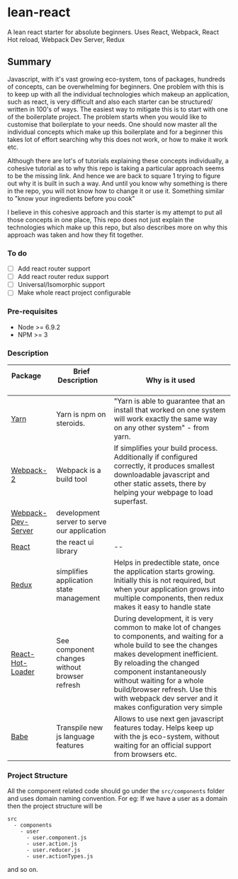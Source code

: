 # lean-react
A lean react starter for absolute beginners. Uses React, Webpack, React Hot reload, Webpack Dev Server, Redux

## Summary

Javascript, with it's vast growing eco-system, tons of packages, hundreds of concepts, can be overwhelming for beginners. One problem with this is to keep up with all the individual technologies which makeup an application, such as react, is very difficult and also each starter can be structured/ written in 100's of ways. The easiest way to mitigate this is to start with one of the boilerplate project. The problem starts when you would like to customise that boilerplate to your needs. One should now master all the individual concepts which make up this boilerplate and for a beginner this takes lot of effort searching why this does not work, or how to make it work etc.

Although there are lot's of tutorials explaining these concepts individually, a cohesive tutorial as to why this repo is taking a particular approach seems to be the missing link. And hence we are back to square 1 trying to figure out why it is built in such a way. And until you know why something is there in the repo, you will not know how to change it or use it. Something similar to "know your ingredients before you cook"

I believe in this cohesive approach  and this starter is my attempt to put all those concepts in one place, This repo does not just explain the technologies which make up this repo, but also describes more on why this approach was taken and how they fit together.

### To do
- [ ] Add react router support
- [ ] Add react router redux support
- [ ] Universal/Isomorphic support
- [ ] Make whole react project configurable

### Pre-requisites
 * Node >= 6.9.2
 * NPM  >= 3
 
### Description

Package                      | Brief Description            | Why is it used
------------                 | -------------                | ------------- 
[Yarn](https://yarnpkg.com/) | Yarn is npm on steroids.     |  "Yarn is able to guarantee that an install that worked on one system will work exactly the same way on any other system" - from yarn.|
[Webpack-2](https://webpack.js.org/)  | Webpack is a build tool |  If simplifies your build process. Additionally if configured correctly, it produces smallest downloadable javascript and other static assets, there by helping your webpage to load superfast.|
[Webpack-Dev-Server]()| development server to serve our application | |
[React](https://facebook.github.io/react/)| the react ui library | --|
[Redux](http://redux.js.org/) | simplifies application state management | Helps in predectible state, once the application starts growing. Initially this is not required, but when your application grows into multiple components, then redux makes it easy to handle state|
[React-Hot-Loader](http://gaearon.github.io/react-hot-loader/)| See component changes without browser refresh| During development, it is very common to make lot of changes to components, and waiting for a whole build to see the changes makes development inefficient. By reloading the changed component instantaneously without waiting for a whole build/browser refresh. Use this with webpack dev server and it makes configuration very simple|
[Babe](https://babeljs.io/)| Transpile new js language features| Allows to use next gen javascript features today. Helps keep up with the js eco-system, without waiting for an official support from browsers etc.|

### Project Structure
 All the component related code should go under the  `src/components` folder and uses domain naming convention. For eg: 
 If we have a user as a domain then the project structure will be 
 
 ```
 src
   - components
     - user
       - user.component.js
       - user.action.js
       - user.reducer.js
       - user.actionTypes.js
 ```
 and so on.
